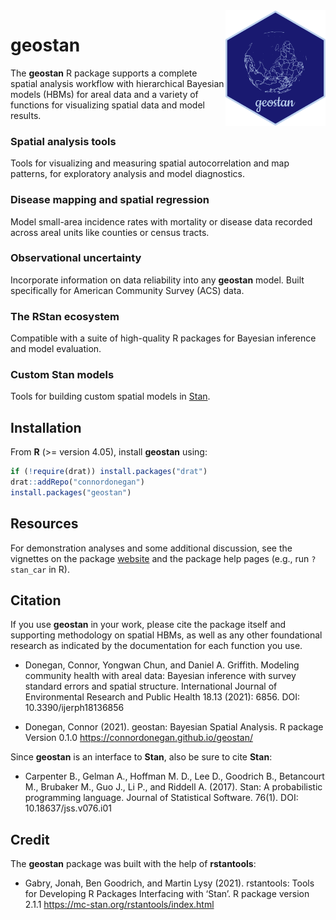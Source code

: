 
<!-- README.md is generated from README.Rmd. Please edit that file -->

<img src="man/figures/logo.png" align="right" width="160" />

# geostan

The **geostan** R package supports a complete spatial analysis workflow
with hierarchical Bayesian models (HBMs) for areal data and a variety of
functions for visualizing spatial data and model results.

### Spatial analysis tools

Tools for visualizing and measuring spatial autocorrelation and map
patterns, for exploratory analysis and model diagnostics.

### Disease mapping and spatial regression

Model small-area incidence rates with mortality or disease data recorded
across areal units like counties or census tracts.

### Observational uncertainty

Incorporate information on data reliability into any **geostan** model.
Built specifically for American Community Survey (ACS) data.

### The RStan ecosystem

Compatible with a suite of high-quality R packages for Bayesian
inference and model evaluation.

### Custom Stan models

Tools for building custom spatial models in
[Stan](https://mc-stan.org/).

## Installation

From **R** (\>= version 4.05), install **geostan** using:

``` r
if (!require(drat)) install.packages("drat")
drat::addRepo("connordonegan")
install.packages("geostan")
```

## Resources

For demonstration analyses and some additional discussion, see the
vignettes on the package
[website](https://connordonegan.github.io/geostan/) and the package help
pages (e.g., run `?stan_car` in R).

## Citation

If you use **geostan** in your work, please cite the package itself and
supporting methodology on spatial HBMs, as well as any other
foundational research as indicated by the documentation for each
function you use.

  - Donegan, Connor, Yongwan Chun, and Daniel A. Griffith. Modeling
    community health with areal data: Bayesian inference with survey
    standard errors and spatial structure. International Journal of
    Environmental Research and Public Health 18.13 (2021): 6856. DOI:
    10.3390/ijerph18136856

  - Donegan, Connor (2021). geostan: Bayesian Spatial Analysis. R
    package Version 0.1.0 <https://connordonegan.github.io/geostan/>

Since **geostan** is an interface to **Stan**, also be sure to cite
**Stan**:

  - Carpenter B., Gelman A., Hoffman M. D., Lee D., Goodrich B.,
    Betancourt M., Brubaker M., Guo J., Li P., and Riddell A. (2017).
    Stan: A probabilistic programming language. Journal of Statistical
    Software. 76(1). DOI: 10.18637/jss.v076.i01

## Credit

The **geostan** package was built with the help of **rstantools**:

  - Gabry, Jonah, Ben Goodrich, and Martin Lysy (2021). rstantools:
    Tools for Developing R Packages Interfacing with ‘Stan’. R package
    version 2.1.1 <https://mc-stan.org/rstantools/index.html>
